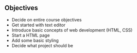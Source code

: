 ## Objectives

- Decide on entire course objectives
- Get started with text editor
- Introduce basic concepts of web development (HTML, CSS)
- Start a HTML page
- Add some basic styling
- Decide what project should be
